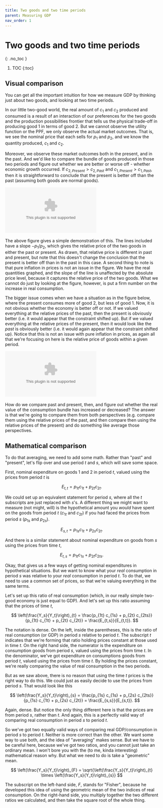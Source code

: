 ```yaml
---
title: Two goods and two time periods
parent: Measuring GDP
nav_order: 1
---
```


# Two goods and two time periods
{: .no_toc }

1. TOC 
{:toc}

## Visual comparison
You can get all the important intuition for how we measure GDP by thinking just about two goods, and looking at two time periods.

In our little two-good world, the real amount of $c_1$ and $c_2$ produced and consumed is a result of an interaction of our preferences for the two goods and the production possibilities frontier that tells us the physical trade-off in producing good 1 in terms of good 2. But we cannot observe the utility function or the PPF, we only observe the actual market outcomes. That is, we see the nominal price that each sells for $p_1$ and $p_2$, and we know the quantity produced, $c_1$ and $c_2$.

Moreover, we observe these market outcomes both in the present, and in the past. And we'd like to compare the bundle of goods produced in those two periods and figure out whether we are better or worse off - whether economic growth occurred. If $c_{2,Present} > c_{2,Past}$ and $c_{1,Present}>c_{1,Past}$, then it is straightforward to conclude that the present is better off than the past (assuming both goods are normal goods). 

![Obvious change](fig-real-gdp-obvious.eps)

The above figure gives a simple demonstration of this. The lines included have a slope $-p_1/p_2$, which gives the relative price of the two goods in either the past or present. As drawn, that relative price is different in past and present, but note that this doesn't change the conclusion that the present is better off than in the past in this case. A second thing to note is that pure inflation in prices is not an issue in the figure. We have the real quantities graphed, and the slope of the line is unaffected by the absolute price level, because it captures the relative price of the two goods. What we cannot do just by looking at the figure, however, is put a firm number on the increase in real consumption. 

The bigger issue comes when we have a situation as in the figure below, where the present consumes more of good 2, but less of good 1. Now, it is not obvious whether the economy is better off or not. If we valued everything at the relative prices of the past, then the present is obviously better (i.e. it would appear that the constraint shifted up). But if we valued everything at the relative prices of the present, then it would look like the *past* is obviously better (i.e. it would again appear that the constraint shifted up). Notice that this is not an issue with pure inflation in prices, as again all that we're focusing on here is the relative price of goods within a given period.

![Ambiguous change](fig-real-gdp-ambig.eps)

How do we compare past and present, then, and figure out whether the real value of the consumption bundle has increased or decreased? The answer is that we're going to compare them from both perspectives (e.g. compare them using the relative prices of the past, and then compare then using the relative prices of the present) and do something like average those perspectives.

## Mathematical comparison
To do that averaging, we need to add some math. Rather than "past" and "present", let's flip over and use period $t$ and $s$, which will save some space. 

First, nominal expenditure on goods 1 and 2 in period $t$, valued using the prices from period $t$ is

$$
E_{t,t} = p_{1t} c_{1t} + p_{2t} c_{2t}.
$$

We could set up an equivalent statement for period $s$, where all the $t$ subscripts are just replaced with $s$'s. A different thing we might want to measure (not might, will) is the hypothetical amount you *would* have spent on the goods from period $t$ ($c_{1t}$ and $c_{2t}$) if you had faced the prices from period $s$ ($p_{1s}$ and $p_{2s}$).

$$
E_{s,t} = p_{1s} c_{1t} + p_{2s} c_{2t}.
$$

And there is a similar statement about nominal expenditure on goods from $s$ using the prices from time $t$,

$$
E_{t,s} = p_{1t} c_{1s} + p_{2t} c_{2ts}.
$$

Okay, that gives us a few ways of getting nominal expenditures in hypothetical situations. But we want to know what your *real* consumption in period $s$ was relative to your *real* consumption in period $t$. To do that, we need to use a common set of prices, so that we're valuing everything in the same terms. 

Let's set up this ratio of real consumption (which, in our really simple two-good economy is just equal to GDP). And let's set up this ratio assuming that the prices of time $t$,

$$
\left(\frac{Y_s}{Y_t}\right)_{t} = \frac{p_{1t} c_{1s} + p_{2t} c_{2ts}}{p_{1t} c_{1t} + p_{2t} c_{2t}} = \frac{E_{t,s}}{E_{t,t}}.
$$

The notation is dense. On the left, inside the parentheses, this is the ratio of real consumption (or GDP) in period $s$ relative to period $t$. The subscript $t$ indicates that we're forming that ratio holding prices constant at those used in time $t$. On the right hand side, the numerator is the expenditure on consumption goods from period $s$, valued using the prices from time $t$. In the denominator, we've got expenditure on consumptions goods from period $t$, valued using the prices from time $t$. By holding the prices constant, we're really comparing the value of real consumption in the two periods. 

But as we saw above, there is no reason that using the time $t$ prices is the right way to do this. We could just as easily decide to use the prices from period $s$. That would look like this

$$
\left(\frac{Y_s}{Y_t}\right)_{s} = \frac{p_{1s} c_{1s} + p_{2s} c_{2ts}}{p_{1s} c_{1t} + p_{2s} c_{2t}} = \frac{E_{s,s}}{E_{s,t}}.
$$

Again, dense. But notice the only thing different here is that the prices are from period $s$, rather than $t$. And again, this is a perfectly valid way of comparing real consumption in period $s$ to period $t$.

So we've got two equally valid ways of comparing real GDP/consumption in period $s$ to period $t$. Neither is more correct than the other. We want some way to use both, and the idea of "averaging" makes sense. But we have to be careful here, because we've got two ratios, and you cannot just take an ordinary mean. I won't bore you with the (to me, kinda interesting) mathematical reason why. But what we need to do is take a "geometric" mean.

$$
\left(\frac{Y_s}{Y_t}\right)_{F} = \sqrt{\left(\frac{Y_s}{Y_t}\right)_{t} \times \left(\frac{Y_s}{Y_t}\right)_{s}}
$$

The subscript on the left-hand side, $F$, stands for "Fisher", because he developed this idea of using the geometric mean of the two indices of real consumption. On the right-hand side, you multiply together the two different ratios we calculated, and then take the square root of the whole thing. 
